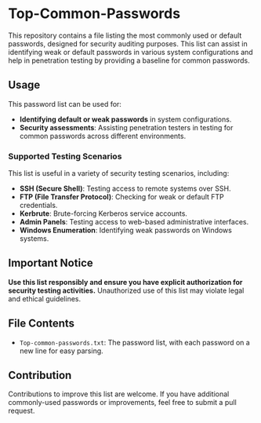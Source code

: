 # Top-Common-Passwords

This repository contains a file listing the most commonly used or default passwords, designed for security auditing purposes. This list can assist in identifying weak or default passwords in various system configurations and help in penetration testing by providing a baseline for common passwords.

## Usage

This password list can be used for:
- **Identifying default or weak passwords** in system configurations.
- **Security assessments**: Assisting penetration testers in testing for common passwords across different environments.

### Supported Testing Scenarios
This list is useful in a variety of security testing scenarios, including:
- **SSH (Secure Shell)**: Testing access to remote systems over SSH.
- **FTP (File Transfer Protocol)**: Checking for weak or default FTP credentials.
- **Kerbrute**: Brute-forcing Kerberos service accounts.
- **Admin Panels**: Testing access to web-based administrative interfaces.
- **Windows Enumeration**: Identifying weak passwords on Windows systems.

## Important Notice
**Use this list responsibly and ensure you have explicit authorization for security testing activities.** Unauthorized use of this list may violate legal and ethical guidelines.

## File Contents

- `Top-common-passwords.txt`: The password list, with each password on a new line for easy parsing.

## Contribution

Contributions to improve this list are welcome. If you have additional commonly-used passwords or improvements, feel free to submit a pull request.


